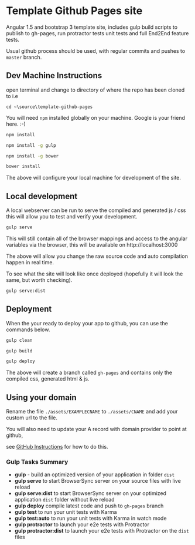 # Template Github Pages site

Angular 1.5 and bootstrap 3 template site, includes gulp build scripts to publish to gh-pages, run protractor tests unit tests and full End2End feature tests.

Usual github process should be used, with regular commits and pushes to `master` branch.

## Dev Machine Instructions

open terminal and change to directory of where the repo has been cloned to i.e

`cd ~\source\template-github-pages`

You will need `npm` installed globally on your machine. Google is your friend here. :-)

```bash
npm install
```

```bash
npm install -g gulp
```

```bash
npm install -g bower
```

```bash
bower install
```

The above will configure your local machine for development of the site.  

## Local development

A local webserver can be run to serve the compiled and generated js / css this will
allow you to test and verify your development.

```bash
gulp serve
```

This will still contain all of the browser mappings and access to the angular variables via the browser, this will be available on http://localhost:3000

The above will allow you change the raw source code and auto compilation happen in real time.

To see what the site will look like once deployed (hopefully it will look the same, but worth checking).

```bash
gulp serve:dist
```

## Deployment

When the your ready to deploy your app to github, you can use the commands below.

```bash
gulp clean
```

```bash
gulp build
```

```bash
gulp deploy
```

The above will create a branch called `gh-pages` and contains only the compiled css, generated html & js.

## Using your domain

Rename the file `./assets/EXAMPLECNAME` to `./assets/CNAME` and add your custom url to the file.

You will also need to update your A record with domain provider to point at github,

see [GitHub Instructions](https://help.github.com/articles/using-a-custom-domain-with-github-pages) for how to do this.

### Gulp Tasks Summary

* __gulp__ - build an optimized version of your application in folder `dist`
* __gulp serve__ to start BrowserSync server on your source files with live reload
* __gulp serve:dist__ to start BrowserSync server on your optimized application `dist` folder without live reload
* __gulp deploy__ compile latest code and push to `gh-pages` branch
* __gulp test__ to run your unit tests with Karma
* __gulp test:auto__ to run your unit tests with Karma in watch mode
* __gulp protractor__ to launch your e2e tests with Protractor
* __gulp protractor:dist__ to launch your e2e tests with Protractor on the `dist` files

